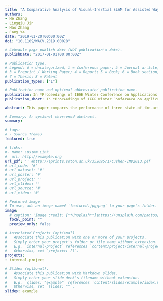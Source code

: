 ```yaml
---
title: "A Comparative Analysis of Visual-Inertial SLAM for Assisted Wayfinding of the Visually Impaired"
authors:
- He Zhang
- Lingqiu Jin
- Hao Zhang
- Cang Ye
date: "2019-01-20T00:00:00Z"
doi: "10.1109/WACV.2019.00028"

# Schedule page publish date (NOT publication's date).
publishDate: "2017-01-01T00:00:00Z"

# Publication type.
# Legend: 0 = Uncategorized; 1 = Conference paper; 2 = Journal article;
# 3 = Preprint / Working Paper; 4 = Report; 5 = Book; 6 = Book section;
# 7 = Thesis; 8 = Patent
publication_types: ["1"]

# Publication name and optional abbreviated publication name.
publication: In *Proceedings of IEEE Winter Conference on Applications of Computer Vision (WACV)*, Hawaii, Jan. 7-11, pp. 210-217
publication_short: In *Proceedings of IEEE Winter Conference on Applications of Computer Vision (WACV)*, Hawaii, Jan. 7-11, pp. 210-217

abstract: This paper compares the performance of three state-of-the-art visual-inertial simultaneous localization and mapping (SLAM) methods in the context of assisted wayfinding of the visually impaired. Specifically, we analyze their strengths and weaknesses for assisted wayfinding of a robotic navigation aid (RNA). Based on the analysis, we select the best visual-inertial SLAM method for the RNA application and extend the method by integrating with it a method capable of detecting loops caused by the RNA’s unique motion pattern. By incorporating the loop closures in the graph and optimization process, the extended visual-inertial SLAM method reduces the pose estimation error. The experimental results with our own datasets and the TUM VI benchmark datasets confirm the advantage of the selected method over the other two and validate the efficacy of the extended method.

# Summary. An optional shortened abstract.
summary:

# tags:
# - Source Themes
featured: true

# links:
#- name: Custom Link
#  url: http://example.org
url_pdf: '' #http://eprints.soton.ac.uk/352095/1/Cushen-IMV2013.pdf
# url_code: '#'
# url_dataset: '#'
# url_poster: '#'
# url_project: ''
# url_slides: ''
# url_source: '#'
# url_video: '#'

# Featured image
# To use, add an image named `featured.jpg/png` to your page's folder.
image:
  # caption: 'Image credit: [**Unsplash**](https://unsplash.com/photos/pLCdAaMFLTE)'
  focal_point: ""
  preview_only: false

# Associated Projects (optional).
#   Associate this publication with one or more of your projects.
#   Simply enter your project's folder or file name without extension.
#   E.g. `internal-project` references `content/project/internal-project/index.md`.
#   Otherwise, set `projects: []`.
projects:
- internal-project

# Slides (optional).
#   Associate this publication with Markdown slides.
#   Simply enter your slide deck's filename without extension.
#   E.g. `slides: "example"` references `content/slides/example/index.md`.
#   Otherwise, set `slides: ""`.
slides: example
---
```

